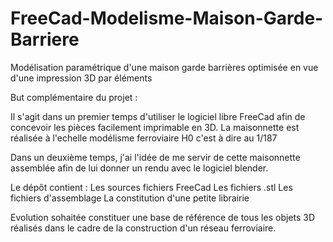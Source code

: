 # FreeCad-Modelisme-Maison-Garde-Barriere
Modélisation paramétrique d'une maison garde barrières optimisée en vue d'une impression 3D par éléments

But complémentaire du projet :

Il s'agit dans un premier temps d'utiliser le logiciel libre FreeCad afin de concevoir les pièces facilement imprimable en 3D. 
La maisonnette est réalisée à l'echelle modélisme ferroviaire H0 c'est à dire au 1/187

Dans un deuxième temps, j'ai l'idée de me servir de cette maisonnette assemblée afin de lui donner un rendu avec le logiciel blender. 

Le dépôt contient :
  Les sources fichiers FreeCad
  Les fichiers .stl
  Les fichiers d'assemblage
  La constitution d'une petite librairie
  
Evolution sohaitée constituer une base de référence de tous les objets 3D réalisés dans le cadre de la construction d'un réseau ferroviaire.
